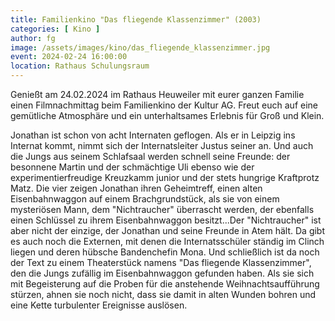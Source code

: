 ```yaml
---
title: Familienkino "Das fliegende Klassenzimmer" (2003)
categories: [ Kino ]
author: fg
image: /assets/images/kino/das_fliegende_klassenzimmer.jpg
event: 2024-02-24 16:00:00
location: Rathaus Schulungsraum
---
```

Genießt am 24.02.2024 im Rathaus Heuweiler mit eurer ganzen Familie einen Filmnachmittag beim Familienkino der Kultur AG. Freut euch auf eine gemütliche Atmosphäre und ein unterhaltsames Erlebnis für Groß und Klein.

Jonathan ist schon von acht Internaten geflogen. Als er in Leipzig ins Internat kommt, nimmt sich der Internatsleiter Justus seiner an. Und auch die Jungs aus seinem Schlafsaal werden schnell seine Freunde: der besonnene Martin und der schmächtige Uli ebenso wie der experimentierfreudige Kreuzkamm junior und der stets hungrige Kraftprotz Matz. Die vier zeigen Jonathan ihren Geheimtreff, einen alten Eisenbahnwaggon auf einem Brachgrundstück, als sie von einem mysteriösen Mann, dem "Nichtraucher" überrascht werden, der ebenfalls einen Schlüssel zu ihrem Eisenbahnwaggon besitzt...Der "Nichtraucher" ist aber nicht der einzige, der Jonathan und seine Freunde in Atem hält. Da gibt es auch noch die Externen, mit denen die Internatsschüler ständig im Clinch liegen und deren hübsche Bandenchefin Mona. Und schließlich ist da noch der Text zu einem Theaterstück namens "Das fliegende Klassenzimmer", den die Jungs zufällig im Eisenbahnwaggon gefunden haben. Als sie sich mit Begeisterung auf die Proben für die anstehende Weihnachtsaufführung stürzen, ahnen sie noch nicht, dass sie damit in alten Wunden bohren und eine Kette turbulenter Ereignisse auslösen.
